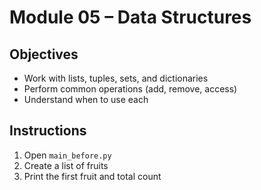 # Module 05 – Data Structures

## Objectives

- Work with lists, tuples, sets, and dictionaries  
- Perform common operations (add, remove, access)  
- Understand when to use each

## Instructions

1. Open `main_before.py`  
2. Create a list of fruits  
3. Print the first fruit and total count
